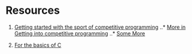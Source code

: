 # Resources

1. [Getting started with the sport of competitive programming](https://www.hackerearth.com/practice/notes/getting-started-with-the-sport-of-programming/)
..* [More in Getting into competitive programming](https://github.com/the-hyp0cr1t3/CC)
..* [Some More](https://github.com/the-hyp0cr1t3/CC/tree/master/Beginner%20Topics)

2. [For the basics of C](https://www.youtube.com/playlist?list=PLir19lgiavA1ThCmnKO6QJHjSlHGgt553)
